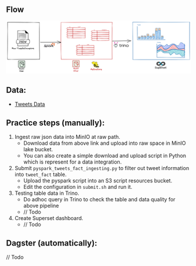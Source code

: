 ## Flow
![tweets-champions-flow](../../images/tweets-practice.png)

## Data:
- [Tweets Data](https://github.com/leehuwuj/olh/blob/main/resources/data/README.md)

## Practice steps (manually):
1. Ingest raw json data into MinIO at raw path.
    - Download data from above link and upload into raw space in MinIO lake bucket.
    - You can also create a simple download and upload script in Python which is represent for a data integration.
2. Submit `pyspark_tweets_fact_ingesting.py` to filter out tweet information into `tweet_fact` table.
    - Upload the pyspark script into an S3 script resources bucket.
    - Edit the configuration in `submit.sh` and run it.
3. Testing table data in Trino.  
    - Do adhoc query in Trino to check the table and data quality for above pipeline
    - // Todo  
3. Create Superset dashboard.
    - // Todo

## Dagster (automatically):
// Todo